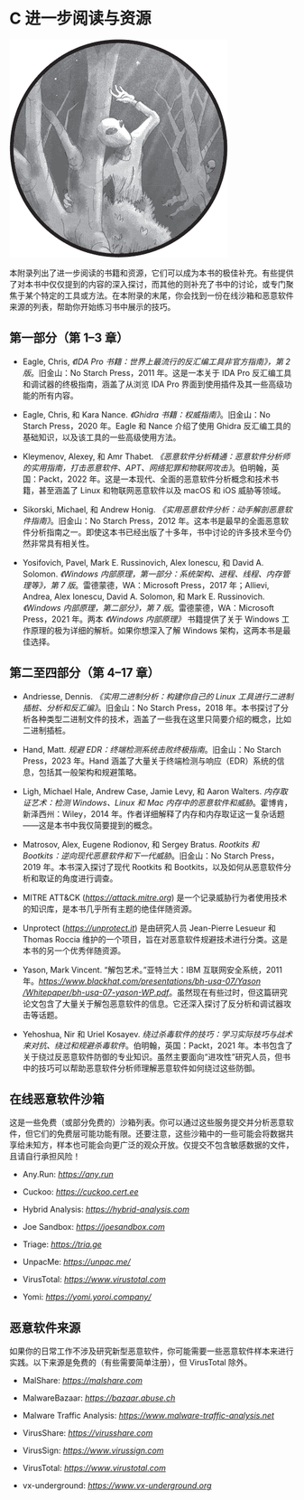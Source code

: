 

# C 进一步阅读与资源



![](img/opener.jpg)

本附录列出了进一步阅读的书籍和资源，它们可以成为本书的极佳补充。有些提供了对本书中仅仅提到的内容的深入探讨，而其他的则补充了书中的讨论，或专门聚焦于某个特定的工具或方法。在本附录的末尾，你会找到一份在线沙箱和恶意软件来源的列表，帮助你开始练习书中展示的技巧。

## 第一部分（第 1–3 章）

+   Eagle, Chris, *《IDA Pro 书籍：世界上最流行的反汇编工具非官方指南》，第 2 版*。旧金山：No Starch Press，2011 年。这是一本关于 IDA Pro 反汇编工具和调试器的终极指南，涵盖了从浏览 IDA Pro 界面到使用插件及其一些高级功能的所有内容。

+   Eagle, Chris, 和 Kara Nance. *《Ghidra 书籍：权威指南》*。旧金山：No Starch Press，2020 年。Eagle 和 Nance 介绍了使用 Ghidra 反汇编工具的基础知识，以及该工具的一些高级使用方法。

+   Kleymenov, Alexey, 和 Amr Thabet. *《恶意软件分析精通：恶意软件分析师的实用指南，打击恶意软件、APT、网络犯罪和物联网攻击》*。伯明翰，英国：Packt，2022 年。这是一本现代、全面的恶意软件分析概念和技术书籍，甚至涵盖了 Linux 和物联网恶意软件以及 macOS 和 iOS 威胁等领域。

+   Sikorski, Michael, 和 Andrew Honig. *《实用恶意软件分析：动手解剖恶意软件指南》*。旧金山：No Starch Press，2012 年。这本书是最早的全面恶意软件分析指南之一。即使这本书已经出版了十多年，书中讨论的许多技术至今仍然非常具有相关性。

+   Yosifovich, Pavel, Mark E. Russinovich, Alex Ionescu, 和 David A. Solomon. *《Windows 内部原理，第一部分：系统架构、进程、线程、内存管理等》，第 7 版*。雷德蒙德，WA：Microsoft Press，2017 年；Allievi, Andrea, Alex Ionescu, David A. Solomon, 和 Mark E. Russinovich. *《Windows 内部原理，第二部分》，第 7 版*。雷德蒙德，WA：Microsoft Press，2021 年。两本 *《Windows 内部原理》* 书籍提供了关于 Windows 工作原理的极为详细的解析。如果你想深入了解 Windows 架构，这两本书是最佳选择。

## 第二至四部分（第 4–17 章）

+   Andriesse, Dennis. *《实用二进制分析：构建你自己的 Linux 工具进行二进制插桩、分析和反汇编》*。旧金山：No Starch Press，2018 年。本书探讨了分析各种类型二进制文件的技术，涵盖了一些我在这里只简要介绍的概念，比如二进制插桩。

+   Hand, Matt. *规避 EDR：终端检测系统击败终极指南*。旧金山：No Starch Press，2023 年。Hand 涵盖了大量关于终端检测与响应（EDR）系统的信息，包括其一般架构和规避策略。

+   Ligh, Michael Hale, Andrew Case, Jamie Levy, 和 Aaron Walters. *内存取证艺术：检测 Windows、Linux 和 Mac 内存中的恶意软件和威胁*。霍博肯，新泽西州：Wiley，2014 年。作者详细解释了内存和内存取证这一复杂话题——这是本书中我仅简要提到的概念。

+   Matrosov, Alex, Eugene Rodionov, 和 Sergey Bratus. *Rootkits 和 Bootkits：逆向现代恶意软件和下一代威胁*。旧金山：No Starch Press，2019 年。本书深入探讨了现代 Rootkits 和 Bootkits，以及如何从恶意软件分析和取证的角度进行调查。

+   MITRE ATT&CK ([*https://<wbr>attack<wbr>.mitre<wbr>.org*](https://attack.mitre.org)) 是一个记录威胁行为者使用技术的知识库，是本书几乎所有主题的绝佳伴随资源。

+   Unprotect ([*https://<wbr>unprotect<wbr>.it*](https://unprotect.it)) 是由研究人员 Jean-Pierre Lesueur 和 Thomas Roccia 维护的一个项目，旨在对恶意软件规避技术进行分类。这是本书的另一个优秀伴随资源。

+   Yason, Mark Vincent. “解包艺术。”亚特兰大：IBM 互联网安全系统，2011 年。[*https://<wbr>www<wbr>.blackhat<wbr>.com<wbr>/presentations<wbr>/bh<wbr>-usa<wbr>-07<wbr>/Yason<wbr>/Whitepaper<wbr>/bh<wbr>-usa<wbr>-07<wbr>-yason<wbr>-WP<wbr>.pdf*](https://www.blackhat.com/presentations/bh-usa-07/Yason/Whitepaper/bh-usa-07-yason-WP.pdf)。虽然现在有些过时，但这篇研究论文包含了大量关于解包恶意软件的信息。它还深入探讨了反分析和调试器攻击等话题。

+   Yehoshua, Nir 和 Uriel Kosayev. *绕过杀毒软件的技巧：学习实际技巧与战术来对抗、绕过和规避杀毒软件*。伯明翰，英国：Packt，2021 年。本书包含了关于绕过反恶意软件防御的专业知识。虽然主要面向“进攻性”研究人员，但书中的技巧可以帮助恶意软件分析师理解恶意软件如何绕过这些防御。

## 在线恶意软件沙箱

这是一些免费（或部分免费的）沙箱列表。你可以通过这些服务提交并分析恶意软件，但它们的免费层可能功能有限。还要注意，这些沙箱中的一些可能会将数据共享给未知方，样本也可能会向更广泛的观众开放。仅提交不包含敏感数据的文件，且请自行承担风险！

+   Any.Run: [*https://<wbr>any<wbr>.run*](https://any.run)

+   Cuckoo: [*https://<wbr>cuckoo<wbr>.cert<wbr>.ee*](https://cuckoo.cert.ee)

+   Hybrid Analysis: [*https://<wbr>hybrid<wbr>-analysis<wbr>.com*](https://hybrid-analysis.com)

+   Joe Sandbox: [*https://<wbr>joesandbox<wbr>.com*](https://joesandbox.com)

+   Triage: [*https://<wbr>tria<wbr>.ge*](https://tria.ge)

+   UnpacMe: [*https://<wbr>unpac<wbr>.me<wbr>/*](https://unpac.me/)

+   VirusTotal: [*https://<wbr>www<wbr>.virustotal<wbr>.com*](https://www.virustotal.com)

+   Yomi: [*https://<wbr>yomi<wbr>.yoroi<wbr>.company<wbr>/*](https://yomi.yoroi.company/)

## 恶意软件来源

如果你的日常工作不涉及研究新型恶意软件，你可能需要一些恶意软件样本来进行实践。以下来源是免费的（有些需要简单注册），但 VirusTotal 除外。

+   MalShare: [*https://<wbr>malshare<wbr>.com*](https://malshare.com)

+   MalwareBazaar: [*https://<wbr>bazaar<wbr>.abuse<wbr>.ch*](https://bazaar.abuse.ch)

+   Malware Traffic Analysis: [*https://<wbr>www<wbr>.malware<wbr>-traffic<wbr>-analysis<wbr>.net*](https://www.malware-traffic-analysis.net)

+   VirusShare: [*https://<wbr>virusshare<wbr>.com*](https://virusshare.com)

+   VirusSign: [*https://<wbr>www<wbr>.virussign<wbr>.com*](https://www.virussign.com)

+   VirusTotal: [*https://<wbr>www<wbr>.virustotal<wbr>.com*](https://www.virustotal.com)

+   vx-underground: [*https://<wbr>www<wbr>.vx<wbr>-underground<wbr>.org*](https://www.vx-underground.org)
